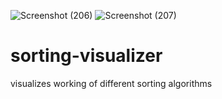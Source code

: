 ![Screenshot (206)](https://user-images.githubusercontent.com/72380429/129039551-215c5c75-64ea-4cb8-881b-57709bfce387.png)
![Screenshot (207)](https://user-images.githubusercontent.com/72380429/129039593-3b1b2d06-1ee4-42fe-8864-890f89b47cdb.png)
# sorting-visualizer
visualizes working of different sorting algorithms
